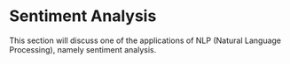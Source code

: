 # **Sentiment Analysis**

This section will discuss one of the applications of NLP (Natural Language Processing), namely sentiment analysis. 
